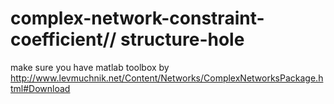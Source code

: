 # complex-network-constraint-coefficient// structure-hole
make sure you have matlab toolbox by http://www.levmuchnik.net/Content/Networks/ComplexNetworksPackage.html#Download  

